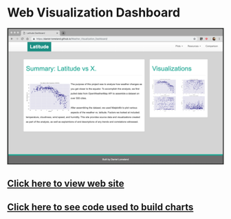 #        Web Visualization Dashboard



![screenshot](Images/web_page.png) 




##  [Click here to view web site](https://daniel-lomeland.github.io/Weather_Visualization_Web_Pages/)

## [Click here to see  code used to build charts](https://github.com/Daniel-Lomeland/Latitude_vs_Weather/blob/master/Weather_vs_Latitude.ipynb)
